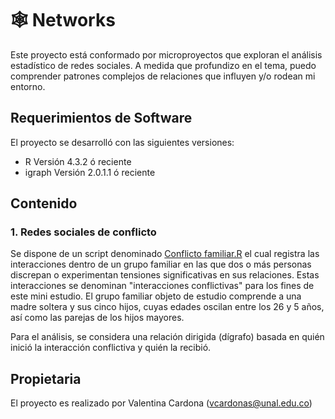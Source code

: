 # 🕸️ Networks

Este proyecto está conformado por microproyectos que exploran el análisis estadístico de redes sociales. A medida que profundizo en el tema, puedo comprender patrones complejos de relaciones que influyen y/o rodean mi entorno.

## Requerimientos de Software
El proyecto se desarrolló con las siguientes versiones:

- R Versión 4.3.2 ó reciente
- igraph Versión 2.0.1.1 ó reciente

## Contenido

### 1. Redes sociales de conflicto

Se dispone de un script denominado [Conflicto familiar.R](./1.%20Redes%20Sociales%20de%20Conflicto/Conflicto%20familiar.R) el cual registra las interacciones dentro de un grupo familiar en las que dos o más personas discrepan o experimentan tensiones significativas en sus relaciones. Estas interacciones se denominan "interacciones conflictivas" para los fines de este mini estudio. El grupo familiar objeto de estudio comprende a una madre soltera y sus cinco hijos, cuyas edades oscilan entre los 26 y 5 años, así como las parejas de los hijos mayores.

Para el análisis, se considera una relación dirigida (dígrafo) basada en quién inició la interacción conflictiva y quién la recibió.

## Propietaria

El proyecto es realizado por Valentina Cardona (vcardonas@unal.edu.co)
